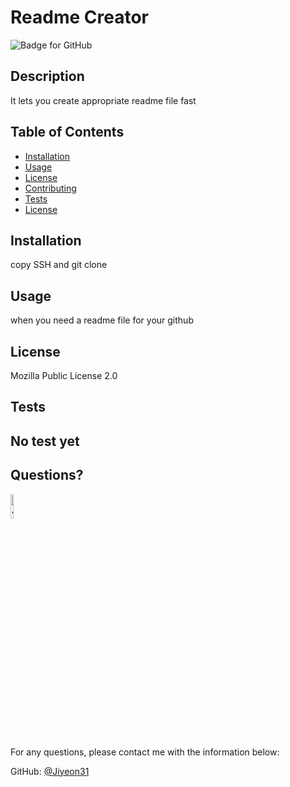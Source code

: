 # Readme Creator
  ![Badge for GitHub](https://img.shields.io/github/languages/top/Jiyeon31/readmecreator?style=flat&logo=appveyor) 
  
  
  ## Description 
  
  
  It lets you create appropriate readme file fast
  ## Table of Contents
  * [Installation](#installation)
  * [Usage](#usage)
  * [License](#license)
  * [Contributing](#contributing)
  * [Tests](#tests)
  * [License](#license)
  
  ## Installation
  
  
  copy SSH and git clone
  
  ## Usage 
  
   
  when you need a readme file for your github
    
  ## License
    
  Mozilla Public License 2.0
  
  
  ## Tests
  
  
  No test yet
  ---
  
  ## Questions?
  <img src="https://avatars.githubusercontent.com/u/94870473?v=4" alt="Jiyeon31" width="10%" height="10%" />
  
  For any questions, please contact me with the information below:
 
  GitHub: [@Jiyeon31](https://api.github.com/users/Jiyeon31)
  
